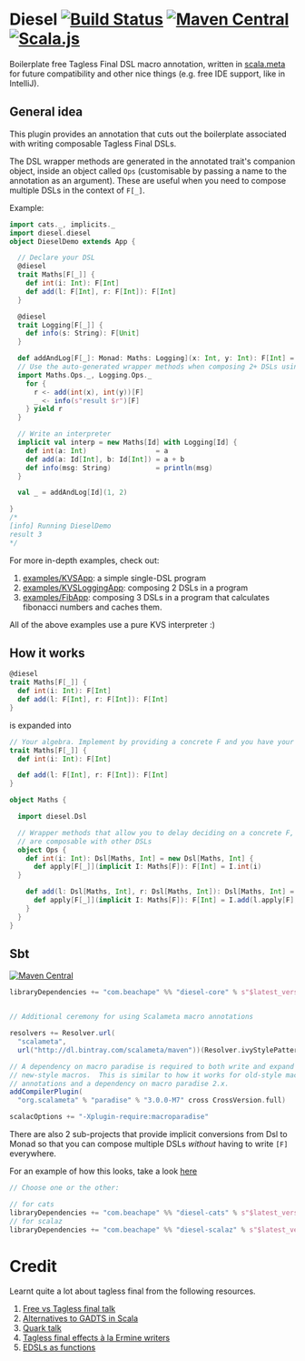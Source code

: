 # Diesel [![Build Status](https://travis-ci.org/lloydmeta/diesel.svg?branch=master)](https://travis-ci.org/lloydmeta/diesel) [![Maven Central](https://maven-badges.herokuapp.com/maven-central/com.beachape/diesel-core_2.11/badge.svg)](https://maven-badges.herokuapp.com/maven-central/com.beachape/diesel-core_2.11) [![Scala.js](https://www.scala-js.org/assets/badges/scalajs-0.6.15.svg)](https://www.scala-js.org)

Boilerplate free Tagless Final DSL macro annotation, written in [scala.meta](http://scalameta.org/) for future compatibility and other nice things (e.g. free IDE support, like in IntelliJ).

## General idea

This plugin provides an annotation that cuts out the boilerplate associated with writing composable Tagless 
Final DSLs.

The DSL wrapper methods are generated in the annotated trait's companion object, inside an object called `Ops` 
(customisable by passing a name to the annotation as an argument). These are useful when you need to compose 
multiple DSLs in the context of `F[_]`.

Example:

```scala
import cats._, implicits._
import diesel.diesel
object DieselDemo extends App {

  // Declare your DSL
  @diesel
  trait Maths[F[_]] {
    def int(i: Int): F[Int]
    def add(l: F[Int], r: F[Int]): F[Int]
  }

  @diesel
  trait Logging[F[_]] {
    def info(s: String): F[Unit]
  }

  def addAndLog[F[_]: Monad: Maths: Logging](x: Int, y: Int): F[Int] = {
  // Use the auto-generated wrapper methods when composing 2+ DSLs using Monad[F]
  import Maths.Ops._, Logging.Ops._
    for {
      r <- add(int(x), int(y))[F]
      _ <- info(s"result $r")[F]
    } yield r
  }

  // Write an interpreter
  implicit val interp = new Maths[Id] with Logging[Id] {
    def int(a: Int)                 = a
    def add(a: Id[Int], b: Id[Int]) = a + b
    def info(msg: String)           = println(msg)
  }

  val _ = addAndLog[Id](1, 2)

}
/*
[info] Running DieselDemo 
result 3
*/
```

For more in-depth examples, check out:

  1. [examples/KVSApp](https://github.com/lloydmeta/diesel/blob/master/examples/src/main/scala/KVSApp.scala): a simple single-DSL program 
  2. [examples/KVSLoggingApp](https://github.com/lloydmeta/diesel/blob/master/examples/src/main/scala/KVSLoggingApp.scala): composing 2 DSLs in a program
  3. [examples/FibApp](https://github.com/lloydmeta/diesel/blob/master/examples/src/main/scala/FibApp.scala): composing 3 DSLs in a program that calculates fibonacci numbers and caches them.
  
All of the above examples use a pure KVS interpreter :)

## How it works

```scala
@diesel
trait Maths[F[_]] {
  def int(i: Int): F[Int]
  def add(l: F[Int], r: F[Int]): F[Int]
}
```

is expanded into

```scala
// Your algebra. Implement by providing a concrete F and you have your interpreter
trait Maths[F[_]] {
  def int(i: Int): F[Int]

  def add(l: F[Int], r: F[Int]): F[Int]
}

object Maths {

  import diesel.Dsl

  // Wrapper methods that allow you to delay deciding on a concrete F, and thus
  // are composable with other DSLs
  object Ops {
    def int(i: Int): Dsl[Maths, Int] = new Dsl[Maths, Int] {
      def apply[F[_]](implicit I: Maths[F]): F[Int] = I.int(i)
  }

    def add(l: Dsl[Maths, Int], r: Dsl[Maths, Int]): Dsl[Maths, Int] = new Dsl[Maths, Int] {
      def apply[F[_]](implicit I: Maths[F]): F[Int] = I.add(l.apply[F], r.apply[F])
    }
  }
}
```

## Sbt

[![Maven Central](https://maven-badges.herokuapp.com/maven-central/com.beachape/diesel-core_2.11/badge.svg)](https://maven-badges.herokuapp.com/maven-central/com.beachape/diesel-core_2.11)

```scala
libraryDependencies += "com.beachape" %% "diesel-core" % s"$latest_version"


// Additional ceremony for using Scalameta macro annotations

resolvers += Resolver.url(
  "scalameta",
  url("http://dl.bintray.com/scalameta/maven"))(Resolver.ivyStylePatterns)

// A dependency on macro paradise is required to both write and expand
// new-style macros.  This is similar to how it works for old-style macro
// annotations and a dependency on macro paradise 2.x.
addCompilerPlugin(
  "org.scalameta" % "paradise" % "3.0.0-M7" cross CrossVersion.full)

scalacOptions += "-Xplugin-require:macroparadise"

```

There are also 2 sub-projects that provide implicit conversions from Dsl to Monad so that you can compose multiple
DSLs *without* having to write `[F]` everywhere. 

For an example of how this looks, take a look [here](https://github.com/lloydmeta/diesel/blob/master/examples/src/main/scala/KVSLoggingApp.scala#L43-L55)

```scala
// Choose one or the other:

// for cats
libraryDependencies += "com.beachape" %% "diesel-cats" % s"$latest_version"
// for scalaz  
libraryDependencies += "com.beachape" %% "diesel-scalaz" % s"$latest_version"
```

# Credit

Learnt quite a lot about tagless final from the following resources.

1. [Free vs Tagless final talk](https://github.com/cb372/free-vs-tagless-final)
2. [Alternatives to GADTS in Scala](https://pchiusano.github.io/2014-05-20/scala-gadts.html)
3. [Quark talk](https://www.slideshare.net/jdegoes/quark-a-purelyfunctional-scala-dsl-for-data-processing-analytics)
4. [Tagless final effects à la Ermine writers](https://failex.blogspot.jp/2016/12/tagless-final-effects-la-ermine-writers.html)
5. [EDSLs as functions](http://typelevel.org/blog/2016/10/26/edsls-part-2.html)
